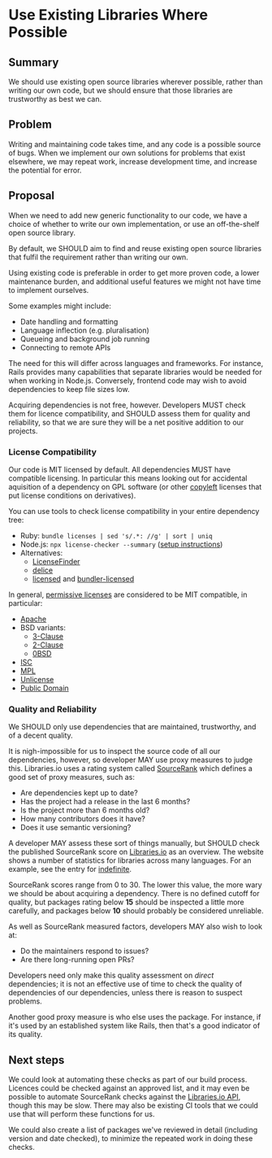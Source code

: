 # Use Existing Libraries Where Possible

## Summary

We should use existing open source libraries wherever possible, rather than
writing our own code, but we should ensure that those libraries are trustworthy
as best we can.

## Problem

Writing and maintaining code takes time, and any code is a possible source of
bugs. When we implement our own solutions for problems that exist elsewhere, we
may repeat work, increase development time, and increase the potential for
error.

## Proposal

When we need to add new generic functionality to our code, we have a choice of
whether to write our own implementation, or use an off-the-shelf open source
library.

By default, we SHOULD aim to find and reuse existing open source libraries that
fulfil the requirement rather than writing our own.

Using existing code is preferable in order to get more proven code, a lower
maintenance burden, and additional useful features we might not have time to
implement ourselves.

Some examples might include:

- Date handling and formatting
- Language inflection (e.g. pluralisation)
- Queueing and background job running
- Connecting to remote APIs

The need for this will differ across languages and frameworks. For instance,
Rails provides many capabilities that separate libraries would be needed for
when working in Node.js. Conversely, frontend code may wish to avoid
dependencies to keep file sizes low.

Acquiring dependencies is not free, however. Developers MUST check them for
licence compatibility, and SHOULD assess them for quality and reliability, so
that we are sure they will be a net positive addition to our projects.

### License Compatibility

Our code is MIT licensed by default. All dependencies MUST have compatible
licensing. In particular this means looking out for accidental aquisition of a
dependency on GPL software (or other
[copyleft](https://en.wikipedia.org/wiki/Copyleft) licenses that put license
conditions on derivatives).

You can use tools to check license compatibility in your entire dependency tree:

- Ruby: `bundle licenses | sed 's/.*: //g' | sort | uniq`
- Node.js: `npx license-checker --summary`
  ([setup instructions](https://www.npmjs.com/package/license-checker))
- Alternatives:
  - [LicenseFinder](https://github.com/pivotal/LicenseFinder)
  - [delice](https://github.com/cutenode/delice)
  - [licensed](https://github.com/github/licensed) and
    [bundler-licensed](https://github.com/sergey-alekseev/bundler-licensed)

In general,
[permissive licenses](https://en.wikipedia.org/wiki/Permissive_software_license)
are considered to be MIT compatible, in particular:

- [Apache](https://opensource.org/licenses/Apache-2.0)
- BSD variants:
  - [3-Clause](https://opensource.org/licenses/BSD-3-Clause)
  - [2-Clause](https://opensource.org/licenses/BSD-2-Clause)
  - [0BSD](https://opensource.org/licenses/0BSD)
- [ISC](https://opensource.org/licenses/ISC)
- [MPL](https://opensource.org/licenses/MPL-2.0)
- [Unlicense](https://opensource.org/licenses/unlicense)
- [Public Domain](https://en.wikipedia.org/wiki/Public-domain-equivalent_license)

### Quality and Reliability

We SHOULD only use dependencies that are maintained, trustworthy, and of a
decent quality.

It is nigh-impossible for us to inspect the source code of all our dependencies,
however, so developer MAY use proxy measures to judge this. Libraries.io uses a
rating system called [SourceRank](https://docs.libraries.io/overview#sourcerank)
which defines a good set of proxy measures, such as:

- Are dependencies kept up to date?
- Has the project had a release in the last 6 months?
- Is the project more than 6 months old?
- How many contributors does it have?
- Does it use semantic versioning?

A developer MAY assess these sort of things manually, but SHOULD check the
published SourceRank score on [Libraries.io](https://libraries.io) as an
overview. The website shows a number of statistics for libraries across many
languages. For an example, see the entry for
[indefinite](https://libraries.io/npm/indefinite).

SourceRank scores range from 0 to 30. The lower this value, the more wary we
should be about acquiring a dependency. There is no defined cutoff for quality,
but packages rating below **15** should be inspected a little more carefully,
and packages below **10** should probably be considered unreliable.

As well as SourceRank measured factors, developers MAY also wish to look at:

- Do the maintainers respond to issues?
- Are there long-running open PRs?

Developers need only make this quality assessment on _direct_ dependencies; it
is not an effective use of time to check the quality of dependencies of our
dependencies, unless there is reason to suspect problems.

Another good proxy measure is who else uses the package. For instance, if it's
used by an established system like Rails, then that's a good indicator of its
quality.

## Next steps

We could look at automating these checks as part of our build process. Licences
could be checked against an approved list, and it may even be possible to
automate SourceRank checks against the
[Libraries.io API](https://libraries.io/api), though this may be slow. There may
also be existing CI tools that we could use that will perform these functions
for us.

We could also create a list of packages we've reviewed in detail (including
version and date checked), to minimize the repeated work in doing these checks.
